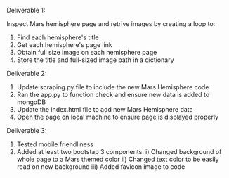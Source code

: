 Deliverable 1:

Inspect Mars hemisphere page and retrive images by creating a loop to:
1) Find each hemisphere's title
2) Get each hemisphere's page link
3) Obtain full size image on each hemisphere page
4) Store the title and full-sized image path in a dictionary

Deliverable 2:
1) Update scraping.py file to include the new Mars Hemisphere code
2) Ran the app.py to function check and ensure new data is added to mongoDB
3) Update the index.html file to add new Mars Hemisphere data
4) Open the page on local machine to ensure page is displayed properly

Deliverable 3:
1) Tested mobile friendliness
2) Added at least two bootstap 3 components:
	i) Changed background of whole page to a Mars themed color
	ii) Changed text color to be easily read on new background
	iii) Added favicon image to code